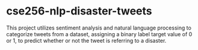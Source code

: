 # cse256-nlp-disaster-tweets

This project utilizes sentiment analysis and natural language processing to categorize tweets from a dataset, assigning a binary label target value of 0 or 1, to predict whether or not the tweet is referring to a disaster. 
